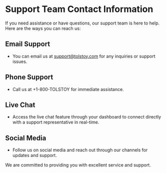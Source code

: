 # Support Team Contact Information

If you need assistance or have questions, our support team is here to help. Here are the ways you can reach us:

## Email Support
- You can email us at [support@tolstoy.com](mailto:support@tolstoy.com) for any inquiries or support issues.

## Phone Support
- Call us at +1-800-TOLSTOY for immediate assistance.

## Live Chat
- Access the live chat feature through your dashboard to connect directly with a support representative in real-time.

## Social Media
- Follow us on social media and reach out through our channels for updates and support.

We are committed to providing you with excellent service and support.
